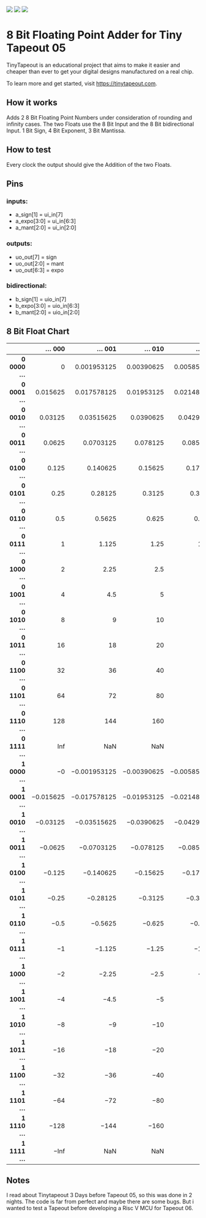 ![](../../workflows/gds/badge.svg) ![](../../workflows/docs/badge.svg) ![](../../workflows/test/badge.svg)

# 8 Bit Floating Point Adder for Tiny Tapeout 05

TinyTapeout is an educational project that aims to make it easier and cheaper than ever to get your digital designs manufactured on a real chip.

To learn more and get started, visit https://tinytapeout.com.

## How it works

Adds 2 8 Bit Floating Point Numbers under consideration of rounding and infinity cases.
The two Floats use the 8 Bit Input and the 8 Bit bidirectional Input.
1 Bit Sign, 4 Bit Exponent, 3 Bit Mantissa.

## How to test

Every clock the output should give the Addition of the two Floats.

## Pins

### inputs:               
  - a_sign[1]   = ui_in[7]
  - a_expo[3:0] = ui_in[6:3]
  - a_mant[2:0] = ui_in[2:0]

### outputs:
  - uo_out[7]   = sign
  - uo_out[2:0] = mant
  - uo_out[6:3] = expo

### bidirectional:
  - b_sign[1]   = uio_in[7]
  - b_expo[3:0] = uio_in[6:3]
  - b_mant[2:0] = uio_in[2:0]

## 8 Bit Float Chart

|              | **… 000** | **… 001**    | **… 010**   | **… 011**    | **… 100**  | **… 101**    | **… 110**   | **… 111**    |
|-------------:|----------:|-------------:|------------:|-------------:|-----------:|-------------:|------------:|-------------:|
| **0 0000 …** | 0         | 0.001953125  | 0.00390625  | 0.005859375  | 0.0078125  | 0.009765625  | 0.01171875  | 0.013671875  |
| **0 0001 …** | 0.015625  | 0.017578125  | 0.01953125  | 0.021484375  | 0.0234375  | 0.025390625  | 0.02734375  | 0.029296875  |
| **0 0010 …** | 0.03125   | 0.03515625   | 0.0390625   | 0.04296875   | 0.046875   | 0.05078125   | 0.0546875   | 0.05859375   |
| **0 0011 …** | 0.0625    | 0.0703125    | 0.078125    | 0.0859375    | 0.09375    | 0.1015625    | 0.109375    | 0.1171875    |
| **0 0100 …** | 0.125     | 0.140625     | 0.15625     | 0.171875     | 0.1875     | 0.203125     | 0.21875     | 0.234375     |
| **0 0101 …** | 0.25      | 0.28125      | 0.3125      | 0.34375      | 0.375      | 0.40625      | 0.4375      | 0.46875      |
| **0 0110 …** | 0.5       | 0.5625       | 0.625       | 0.6875       | 0.75       | 0.8125       | 0.875       | 0.9375       |
| **0 0111 …** | 1         | 1.125        | 1.25        | 1.375        | 1.5        | 1.625        | 1.75        | 1.875        |
| **0 1000 …** | 2         | 2.25         | 2.5         | 2.75         | 3          | 3.25         | 3.5         | 3.75         |
| **0 1001 …** | 4         | 4.5          | 5           | 5.5          | 6          | 6.5          | 7           | 7.5          |
| **0 1010 …** | 8         | 9            | 10          | 11           | 12         | 13           | 14          | 15           |
| **0 1011 …** | 16        | 18           | 20          | 22           | 24         | 26           | 28          | 30           |
| **0 1100 …** | 32        | 36           | 40          | 44           | 48         | 52           | 56          | 60           |
| **0 1101 …** | 64        | 72           | 80          | 88           | 96         | 104          | 112         | 120          |
| **0 1110 …** | 128       | 144          | 160         | 176          | 192        | 208          | 224         | 240          |
| **0 1111 …** | Inf       | NaN          | NaN         | NaN          | NaN        | NaN          | NaN         | NaN          |
| **1 0000 …** | −0        | −0.001953125 | −0.00390625 | −0.005859375 | −0.0078125 | −0.009765625 | −0.01171875 | −0.013671875 |
| **1 0001 …** | −0.015625 | −0.017578125 | −0.01953125 | −0.021484375 | −0.0234375 | −0.025390625 | −0.02734375 | −0.029296875 |
| **1 0010 …** | −0.03125  | −0.03515625  | −0.0390625  | −0.04296875  | −0.046875  | −0.05078125  | −0.0546875  | −0.05859375  |
| **1 0011 …** | −0.0625   | −0.0703125   | −0.078125   | −0.0859375   | −0.09375   | −0.1015625   | −0.109375   | −0.1171875   |
| **1 0100 …** | −0.125    | −0.140625    | −0.15625    | −0.171875    | −0.1875    | −0.203125    | −0.21875    | −0.234375    |
| **1 0101 …** | −0.25     | −0.28125     | −0.3125     | −0.34375     | −0.375     | −0.40625     | −0.4375     | −0.46875     |
| **1 0110 …** | −0.5      | −0.5625      | −0.625      | −0.6875      | −0.75      | −0.8125      | −0.875      | −0.9375      |
| **1 0111 …** | −1        | −1.125       | −1.25       | −1.375       | −1.5       | −1.625       | −1.75       | −1.875       |
| **1 1000 …** | −2        | −2.25        | −2.5        | −2.75        | −3         | −3.25        | −3.5        | −3.75        |
| **1 1001 …** | −4        | −4.5         | −5          | −5.5         | −6         | −6.5         | −7          | −7.5         |
| **1 1010 …** | −8        | −9           | −10         | −11          | −12        | −13          | −14         | −15          |
| **1 1011 …** | −16       | −18          | −20         | −22          | −24        | −26          | −28         | −30          |
| **1 1100 …** | −32       | −36          | −40         | −44          | −48        | −52          | −56         | −60          |
| **1 1101 …** | −64       | −72          | −80         | −88          | −96        | −104         | −112        | −120         |
| **1 1110 …** | −128      | −144         | −160        | −176         | −192       | −208         | −224        | −240         |
| **1 1111 …** | −Inf      | NaN          | NaN         | NaN          | NaN        | NaN          | NaN         | NaN          |


## Notes

I read about Tinytapeout 3 Days before Tapeout 05, so this was done in 2 nights. The code is far from perfect and maybe there are some bugs. But i wanted to test a Tapeout before developing a Risc V MCU for Tapeout 06.